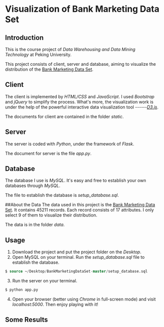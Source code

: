 # Visualization of Bank Marketing Data Set

## Introduction

This is the course project of _Data Warehousing and Data Mining Technology_ at Peking University.

This project consists of client, server and database, aiming to visualize the distribution of the [Bank Marketing Data Set](https://archive.ics.uci.edu/ml/datasets/Bank+Marketing).

## Client
The client is implemented by _HTML/CSS_ and _JavaScript_. I used _Bootstrap_ and _jQuery_ to simplify the process. What's more, the visualization work is under the help of the powerful interactive data visualization tool ------_[D3.js](https://d3js.org/)_.

The documents for client are contained in the folder _static_.

## Server
The server is coded with _Python_, under the framework of _Flask_.

The document for server is the file _app.py_.


## Database
The database I use is _MySQL_. It's easy and free to establish your own databases through _MySQL_.

The file to establish the database is _setup\_database.sql_.


##About the Data
The data used in this project is the [Bank Marketing Data Set](https://archive.ics.uci.edu/ml/datasets/Bank+Marketing). It contains 45211 records. Each record consists of 17 attributes. I only select 9 of them to visualize their distribution.

The data is in the folder _data_.

## Usage
1. Download the project and put the project folder on the _Desktop_.
2. Open MySQL on your terminal. Run the _setup_database.sql_ file to establish the database.
```SQL
$ source ~/Desktop/BankMarketingDataSet-master/setup_database.sql
```
3. Run the server on your terminal.
```python
$ python app.py
```
4. Open your browser (better using _Chrome_ in full-screen mode) and visit _localhost:5000_. Then enjoy playing with it!

## Some Results

